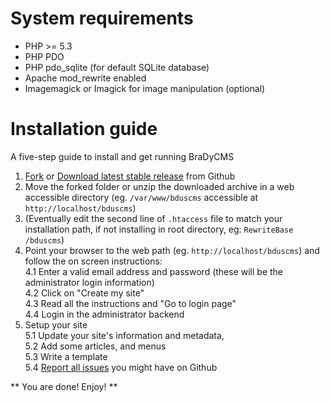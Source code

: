 # System requirements

* PHP >= 5.3
* PHP PDO
* PHP pdo_sqlite (for default SQLite database)
* Apache mod_rewrite enabled
* Imagemagick or Imagick for image manipulation (optional)


# Installation guide
A five-step guide to install and get running BraDyCMS

1. [Fork](https://github.com/jbogdani/BraDyCMS/) or [Download latest stable release](https://github.com/jbogdani/BraDyCMS/archive/master.zip) from Github
2. Move the forked folder or unzip the downloaded archive in a web accessible directory (eg. `/var/www/bduscms` accessible at `http://localhost/bduscms`)
3. (Eventually edit the second line of `.htaccess` file to match your installation path, if not installing in root directory, eg: `RewriteBase /bduscms`)
4. Point your browser to the web path (eg. `http://localhost/bduscms`) and follow the on screen instructions:  
 4.1 Enter a valid email address and  password (these will be the administrator login information)  
 4.2 Click on "Create my site"  
 4.3 Read all the instructions  and  "Go to login page"  
 4.4 Login in the administrator backend
5. Setup your site  
 5.1 Update your site's information and metadata,  
 5.2 Add some articles, and menus  
 5.3 Write a template  
 5.4 [Report all issues](https://github.com/jbogdani/BraDyCMS/issues) you might have on Github

** You are done! Enjoy! **